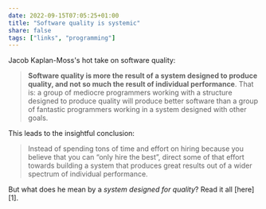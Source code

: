 ```yaml
---
date: 2022-09-15T07:05:25+01:00
title: "Software quality is systemic"
share: false
tags: ["links", "programming"]
---
```

Jacob Kaplan-Moss's hot take on software quality:

> **Software quality is more the result of a system designed to produce
> quality, and not so much the result of individual performance**. That is:
> a group of mediocre programmers working with a structure designed to produce
> quality will produce better software than a group of fantastic programmers
> working in a system designed with other goals.

This leads to the insightful conclusion:

> Instead of spending tons of time and effort on hiring because you believe
> that you can “only hire the best”, direct some of that effort towards
> building a system that produces great results out of a wider spectrum of
> individual performance.

But what does he mean by a *system designed for quality*? Read it all [here][1].



